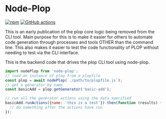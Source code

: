 Node-Plop
======

[![npm](https://img.shields.io/npm/v/node-plop.svg)](https://www.npmjs.com/package/node-plop)
[![GitHub actions](https://img.shields.io/github/workflow/status/plopjs/node-plop/test)](https://github.com/plopjs/node-plop/actions/workflows/test.yml)

This is an early publication of the plop core logic being removed from the CLI tool. Main purpose for this is to make it easier for others to automate code generation through processes and tools OTHER than the command line. This also makes it easier to test the code functionality of PLOP without needing to test via the CLI interface.

This is the backend code that drives the plop CLI tool using node-plop.

``` javascript
import nodePlop from 'node-plop';
// load an instance of plop from a plopfile
const plop = await nodePlop(`./path/to/plopfile.js`);
// get a generator by name
const basicAdd = plop.getGenerator('basic-add');

// run all the generator actions using the data specified
basicAdd.runActions({name: 'this is a test'}).then(function (results) {
  // do something after the actions have run
});
```
